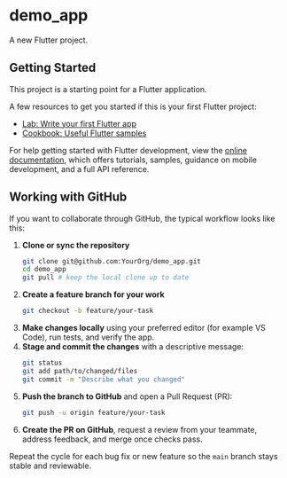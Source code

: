 # demo_app

A new Flutter project.

## Getting Started

This project is a starting point for a Flutter application.

A few resources to get you started if this is your first Flutter project:

- [Lab: Write your first Flutter app](https://docs.flutter.dev/get-started/codelab)
- [Cookbook: Useful Flutter samples](https://docs.flutter.dev/cookbook)

For help getting started with Flutter development, view the
[online documentation](https://docs.flutter.dev/), which offers tutorials,
samples, guidance on mobile development, and a full API reference.

## Working with GitHub

If you want to collaborate through GitHub, the typical workflow looks like this:

1. **Clone or sync the repository**
   ```bash
   git clone git@github.com:YourOrg/demo_app.git
   cd demo_app
   git pull # keep the local clone up to date
   ```
2. **Create a feature branch for your work**
   ```bash
   git checkout -b feature/your-task
   ```
3. **Make changes locally** using your preferred editor (for example VS Code),
   run tests, and verify the app.
4. **Stage and commit the changes** with a descriptive message:
   ```bash
   git status
   git add path/to/changed/files
   git commit -m "Describe what you changed"
   ```
5. **Push the branch to GitHub** and open a Pull Request (PR):
   ```bash
   git push -u origin feature/your-task
   ```
6. **Create the PR on GitHub**, request a review from your teammate, address
   feedback, and merge once checks pass.

Repeat the cycle for each bug fix or new feature so the `main` branch stays
stable and reviewable.
